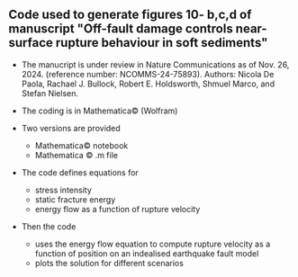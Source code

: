 ## Code used to generate figures 10- b,c,d of manuscript "Off-fault damage controls near-surface rupture behaviour in soft sediments" 

- The manucript is under review in Nature Communications as of Nov. 26, 2024. (reference number: NCOMMS-24-75893). Authors: Nicola De Paola, Rachael J. Bullock, Robert E. Holdsworth, Shmuel Marco, and Stefan Nielsen. 

- The coding is in Mathematica&copy; (Wolfram)
- Two versions are provided
  - Mathematica&copy; notebook
  - Mathematica &copy; .m file

- The code defines equations for
  - stress intensity
  - static fracture energy
  - energy flow as a function of rupture velocity
    
- Then the code  
  - uses the energy flow equation to compute rupture velocity as a function of position on an indealised earthquake fault model
  - plots the solution for different scenarios
